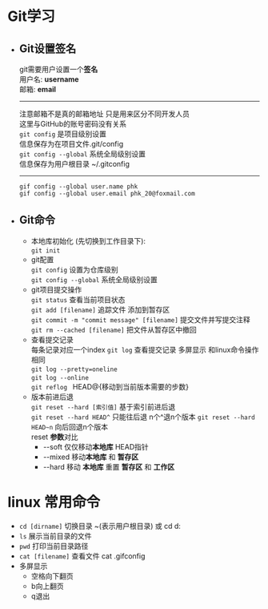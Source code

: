 <link rel="stylesheet" type="text/css" href="mkcss.css">

# Git学习
* ## Git设置签名  
    git需要用户设置一个**签名**  
    用户名: **username**  
    邮箱: **email**  
    ***
    注意邮箱不是真的邮箱地址 只是用来区分不同开发人员  
    这里与GitHub的账号密码没有关系  
    `git config` 是项目级别设置  
    信息保存为在项目文件.git/config   
    `git config --global` 系统全局级别设置  
    信息保存为用户根目录 ~/.gitconfig   
    ***
    `gif config --global user.name phk`  
    `gif config --global user.email phk_20@foxmail.com`

* ## Git命令
    * 本地库初始化 (先切换到工作目录下):   
    `git init `  
    * git配置  
    `git config` 设置为仓库级别  
    `git config --global` 系统全局级别设置  
    * git项目提交操作  
    `git status` 查看当前项目状态  
    `git add [filename]` 追踪文件 添加到暂存区  
    `git commit -m "commit message" [filename]` 提交文件并写提交注释  
    `git rm --cached [filename]` 把文件从暂存区中撤回  
    * 查看提交记录  
    每条记录对应一个index
    `git log` 查看提交记录 多屏显示 和linux命令操作相同  
    `git log --pretty=oneline`  
    `git log --online`  
    `git reflog `   HEAD@{移动到当前版本需要的步数}
    * 版本前进后退   
    `git reset --hard [索引值]` 基于索引前进后退  
    `git reset --hard HEAD^` 只能往后退 n个^退n个版本 
    `git reset --hard HEAD~n` 向后回退n个版本  
    reset **参数**对比  
        * --soft 仅仅移动**本地库** HEAD指针
        * --mixed 移动**本地库** 和 **暂存区**
        * --hard 移动 **本地库** 重置 **暂存区** 和 **工作区**  
    
# linux 常用命令
* `cd [dirname]` 切换目录 ~(表示用户根目录) 或 cd d:
* `ls` 展示当前目录的文件
* `pwd` 打印当前目录路径
* `cat [filename]` 查看文件 cat .gifconfig
* 多屏显示
    * 空格向下翻页
    * b向上翻页
    * q退出